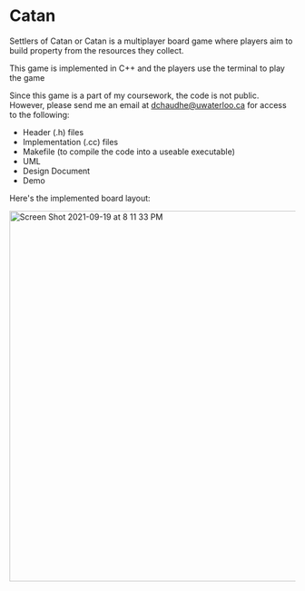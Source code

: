 # Catan
Settlers of Catan or Catan is a multiplayer board game where players aim to build property from the resources they collect.

This game is implemented in C++ and the players use the terminal to play the game

Since this game is a part of my coursework, the code is not public. However, please send me an email at dchaudhe@uwaterloo.ca for access to the following: 

- Header (.h) files
- Implementation (.cc) files
- Makefile (to compile the code into a useable executable)
- UML
- Design Document
- Demo

Here's the implemented board layout:

<img width="653" alt="Screen Shot 2021-09-19 at 8 11 33 PM" src="https://user-images.githubusercontent.com/51206938/133947493-59cc571c-745c-4192-8cc3-fa1c8622ec03.png">
